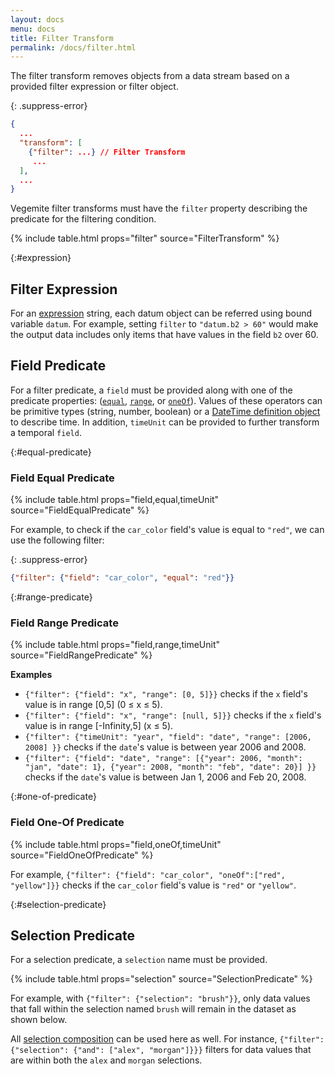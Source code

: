 ```yaml
---
layout: docs
menu: docs
title: Filter Transform
permalink: /docs/filter.html
---
```


The filter transform removes objects from a data stream based on a provided filter expression or filter object.

{: .suppress-error}
```json
{
  ...
  "transform": [
    {"filter": ...} // Filter Transform
     ...
  ],
  ...
}
```

Vegemite filter transforms must have the `filter` property describing the predicate for the filtering condition.

{% include table.html props="filter" source="FilterTransform" %}


{:#expression}
## Filter Expression

For an [expression](types.html#expression) string, each datum object can be referred using bound variable `datum`. For example, setting `filter` to `"datum.b2 > 60"` would make the output data includes only items that have values in the field `b2` over 60.


## Field Predicate

For a filter predicate, a `field` must be provided along with one of the predicate properties: ([`equal`](#equal-predicate), [`range`](#range-predicate), or [`oneOf`](#oneofilter)). Values of these operators can be primitive types (string, number, boolean) or a [DateTime definition object](types.html#datetime) to describe time. In addition, `timeUnit` can be provided to further transform a temporal `field`.

{:#equal-predicate}
### Field Equal Predicate

{% include table.html props="field,equal,timeUnit" source="FieldEqualPredicate" %}

For example, to check if the `car_color` field's value is equal to `"red"`, we can use the following filter:

{: .suppress-error}
```json
{"filter": {"field": "car_color", "equal": "red"}}
```

{:#range-predicate}
### Field Range Predicate

{% include table.html props="field,range,timeUnit" source="FieldRangePredicate" %}

**Examples**

- `{"filter": {"field": "x", "range": [0, 5]}}` checks if the `x` field's value is in range [0,5] (0 ≤ x ≤ 5).
- `{"filter": {"field": "x", "range": [null, 5]}}` checks if the `x` field's value is in range [-Infinity,5] (x ≤ 5).
- `{"filter": {"timeUnit": "year", "field": "date", "range": [2006, 2008] }}` checks if the `date`'s value is between year 2006 and 2008.
- `{"filter": {"field": "date", "range": [{"year": 2006, "month": "jan", "date": 1}, {"year": 2008, "month": "feb", "date": 20}] }}` checks if the `date`'s value is between Jan 1, 2006  and Feb 20, 2008.


{:#one-of-predicate}
### Field One-Of Predicate

{% include table.html props="field,oneOf,timeUnit" source="FieldOneOfPredicate" %}

For example, `{"filter": {"field": "car_color", "oneOf":["red", "yellow"]}}` checks if the `car_color` field's value is `"red"` or `"yellow"`.

{:#selection-predicate}
## Selection Predicate

For a selection predicate, a `selection` name  must be provided.

{% include table.html props="selection" source="SelectionPredicate" %}

For example, with `{"filter": {"selection": "brush"}}`, only data values that fall within the selection named `brush` will remain in the dataset as shown below.

<div class="vl-example" data-name="selection_filter"></div>

All [selection composition](selection.html#compose) can be used here as well. For instance, `{"filter": {"selection": {"and": ["alex", "morgan"]}}}` filters for data values that are within both the `alex` and `morgan` selections.
